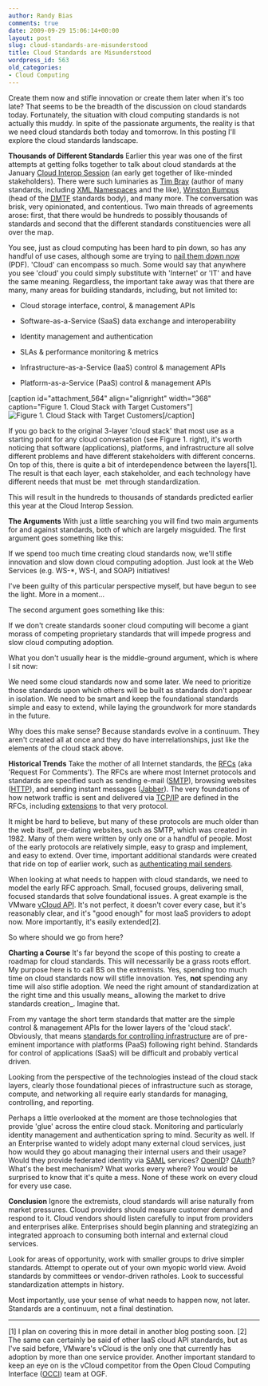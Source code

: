 ```yaml
---
author: Randy Bias
comments: true
date: 2009-09-29 15:06:14+00:00
layout: post
slug: cloud-standards-are-misunderstood
title: Cloud Standards are Misunderstood
wordpress_id: 563
old_categories:
- Cloud Computing
---
```


Create them now and stifle innovation or create them later when it's too late?  That seems to be the breadth of the discussion on cloud standards today.  Fortunately, the situation with cloud computing standards is not actually this muddy.  In spite of the passionate arguments, the reality is that we need cloud standards both today and tomorrow.  In this posting I'll explore the cloud standards landscape.

**Thousands of Different Standards**
Earlier this year was one of the first attempts at getting folks together to talk about cloud standards at the January [Cloud Interop Session](http://www.tbray.org/ongoing/When/200x/2009/01/20/Cloud-Interop) (an early get together of like-minded stakeholders).  There were such luminaries as [Tim Bray](http://www.tbray.org) (author of many standards, including [XML Namespaces](http://www.w3.org/TR/xml-names/) and the like), [Winston Bumpus](http://www.dmtf.org/about/officers/bios) (head of the [DMTF](http://www.dmtf.org) standards body), and many more.  The conversation was brisk, very opinionated, and contentious.  Two main threads of agreements arose: first, that there would be hundreds to possibly
thousands of standards and second that the different standards constituencies were all over the map.

You see, just as cloud computing has been hard to pin down, so has any handful of use cases, although some are trying to [nail them down now](http://opencloudmanifesto.org/Cloud_Computing_Use_Cases_Whitepaper-1_0.pdf) (PDF).  'Cloud' can encompass so much.  Some would say that anywhere you see 'cloud' you could simply substitute with 'Internet' or 'IT' and have the same meaning.  Regardless, the important take away was that there are many, many areas for building standards, including, but not limited to:



	
  * Cloud storage interface, control, & management APIs

	
  * Software-as-a-Service (SaaS) data exchange and interoperability

	
  * Identity management and authentication

	
  * SLAs & performance monitoring & metrics

	
  * Infrastructure-as-a-Service (IaaS) control & management APIs

	
  * Platform-as-a-Service (PaaS) control & management APIs


[caption id="attachment_564" align="alignright" width="368" caption="Figure 1. Cloud Stack with Target Customers"]![Figure 1. Cloud Stack with Target Customers](http://cloudscaling.com/wp-content/uploads/2009/09/cloud-stack-with-target-customers-1024x776.png)[/caption]

If you go back to the original 3-layer 'cloud stack' that most use as a starting point for any cloud conversation (see Figure 1. right), it's worth noticing that software (applications), platforms, and infrastructure all solve different problems and have different stakeholders with different concerns.  On top of this, there is quite a bit of interdependence between the layers[1].  The result is that each layer, each stakeholder, and each technology have different needs that must be  met through standardization.

This will result in the hundreds to thousands of standards predicted earlier this year at the Cloud Interop Session.

**The Arguments**
With just a little searching you will find two main arguments for and against standards, both of which are largely misguided.  The first argument goes something like this:


If we spend too much time creating cloud standards now, we'll stifle innovation and slow down cloud computing adoption.  Just look at the Web Services (e.g. WS-*, WS-I, and SOAP) initiatives!


I've been guilty of this particular perspective myself, but have begun to see the light. More in a moment...

The second argument goes something like this:


If we don't create standards sooner cloud computing will become a giant morass of competing proprietary standards that will impede progress and slow cloud computing adoption.


What you don't usually hear is the middle-ground argument, which is where I sit now:


We need some cloud standards now and some later.  We need to prioritize those standards upon which others will be built as standards don't appear in isolation.  We need to be smart and keep the foundational standards simple and easy to extend, while laying the groundwork for more standards in the future.


Why does this make sense?  Because standards evolve in a continuum.  They aren't created all at once and they do have interrelationships, just like the elements of the cloud stack above.

**Historical Trends**
Take the mother of all Internet standards, the [RFCs](http://en.wikipedia.org/wiki/Request_for_Comments) (aka 'Request For Comments').  The RFCs are where most Internet protocols and standards are specified such as sending e-mail ([SMTP](http://www.faqs.org/rfcs/rfc821.html)), browsing websites ([HTTP](http://www.faqs.org/rfcs/rfc1945.html)), and sending instant messages ([Jabber](http://www.ietf.org/rfc/rfc3920.txt)).  The very foundations of how network traffic is sent and delivered via [TCP/IP](http://www.faqs.org/rfcs/rfc793.html) are defined in the RFCs, including [extensions](http://www.ietf.org/rfc/rfc1323.txt) to that very protocol.

It might be hard to believe, but many of these protocols are much older than the web itself, pre-dating websites, such as SMTP, which was created in 1982.  Many of them were written by only one or a handful of people.  Most of the early protocols are relatively simple, easy to grasp and implement, and easy to extend.  Over time, important additional standards were created that ride on top of earlier work, such as [authenticating mail senders](http://www.faqs.org/rfcs/rfc2554.html).

When looking at what needs to happen with cloud standards, we need to model the early RFC approach.  Small, focused groups, delivering small, focused standards that solve foundational issues.  A great example is the VMware [vCloud API](http://www.vmware.com/go/vcloudapi).  It's not perfect, it doesn't cover every case, but it's reasonably clear, and it's "good enough" for most IaaS providers to adopt now.  More importantly, it's easily extended[2].

So where should we go from here?

**Charting a Course**
It's far beyond the scope of this posting to create a roadmap for cloud standards.  This will necessarily be a grass roots effort.  My purpose here is to call BS on the extremists.  Yes, spending too much time on cloud standards now will stifle innovation.  Yes, **not** spending any time will also stifle adoption.  We need the right amount of standardization at the right time and this usually means_ allowing the market to drive standards creation_.  Imagine that.

From my vantage the short term standards that matter are the simple control & management APIs for the lower layers of the 'cloud stack'.  Obviously, that means [standards for controlling infrastructure](http://www.occi-wg.org/doku.php) are of pre-eminent importance with platforms (PaaS) following right behind.  Standards for control of applications (SaaS) will be difficult and probably vertical driven.

Looking from the perspective of the technologies instead of the cloud stack layers, clearly those foundational pieces of infrastructure such as storage, compute, and networking all require early standards for managing, controlling, and reporting.

Perhaps a little overlooked at the moment are those technologies that provide 'glue' across the entire cloud stack.  Monitoring and particularly identity management and authentication spring to mind.  Security as well.  If an Enterprise wanted to widely adopt many external cloud services, just how would they go about managing their internal users and their usage?  Would they provide federated identity via [SAML](http://en.wikipedia.org/wiki/SAML) services?  [OpenID](http://en.wikipedia.org/wiki/OpenID)?  [OAuth](http://en.wikipedia.org/wiki/OAuth)?  What's the best mechanism?  What works every where?  You would be surprised to know that it's quite a mess.  None of these work on every cloud for every use case.

**Conclusion**
Ignore the extremists, cloud standards will arise naturally from market pressures.  Cloud providers should measure customer demand and respond to it.  Cloud vendors should listen carefully to input from providers and enterprises alike.  Enterprises should begin planning and strategizing an integrated approach to consuming both internal and external cloud services.

Look for areas of opportunity, work with smaller groups to drive simpler standards.  Attempt to operate out of your own myopic world view.  Avoid standards by committees or vendor-driven ratholes.  Look to successful standardization attempts in history.

Most importantly, use your sense of what needs to happen now, not later.  Standards are a continuum, not a final destination.



* * *

[1] I plan on covering this in more detail in another blog posting soon.
[2] The same can certainly be said of other IaaS cloud API standards, but as I've said before, VMware's vCloud is the only one that currently has adoption by more than one service provider.  Another important standard to keep an eye on is the vCloud competitor from the Open Cloud Computing Interface ([OCCI](http://www.occi-wg.org/doku.php)) team at OGF.
